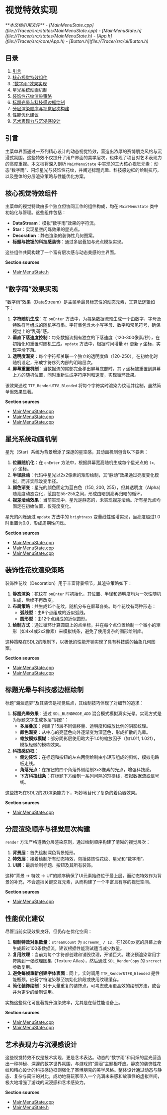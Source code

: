 # 视觉特效实现

<cite>
**本文档引用文件**  
- [MainMenuState.cpp](file://Tracer/src/states/MainMenuState.cpp)
- [MainMenuState.h](file://Tracer/src/states/MainMenuState.h)
- [App.h](file://Tracer/src/core/App.h)
- [Button.h](file://Tracer/src/ui/Button.h)
</cite>

## 目录
1. [引言](#引言)
2. [核心视觉特效组件](#核心视觉特效组件)
3. [“数字雨”效果实现](#数字雨效果实现)
4. [星光系统动画机制](#星光系统动画机制)
5. [装饰性花纹渲染策略](#装饰性花纹渲染策略)
6. [标题光晕与科技感边框绘制](#标题光晕与科技感边框绘制)
7. [分层渲染顺序与视觉层次构建](#分层渲染顺序与视觉层次构建)
8. [性能优化建议](#性能优化建议)
9. [艺术表现力与沉浸感设计](#艺术表现力与沉浸感设计)

## 引言
主菜单界面通过一系列精心设计的动态视觉特效，营造出浓厚的赛博朋克风格与沉浸式氛围。这些特效不仅提升了用户界面的美学层次，也体现了项目对艺术表现力的高度重视。本文档将深入剖析 `MainMenuState` 中实现的三大核心视觉元素：动态“数字雨”、闪烁星光与装饰性花纹，并阐述标题光晕、科技感边框的绘制技巧，以及整体的分层渲染策略与性能优化方案。

## 核心视觉特效组件
主菜单的视觉特效由多个独立但协同工作的组件构成，均在 `MainMenuState` 类中初始化与管理。这些组件包括：
- **DataStream**：模拟“数字雨”效果的字符流。
- **Star**：实现星空闪烁效果的星光点。
- **Decoration**：静态渲染的装饰性几何图案。
- **标题与按钮的科技感装饰**：通过多层叠加与光点模拟实现。

这些组件共同构建了一个富有层次感与动态美感的主界面。

**Section sources**
- [MainMenuState.h](file://Tracer/src/states/MainMenuState.h#L30-L65)

## “数字雨”效果实现
“数字雨”效果（DataStream）是主菜单最具标志性的动态元素，其算法逻辑如下：

1. **字符随机生成**：在 `onEnter` 方法中，为每条数据流预生成一个由数字、字母及特殊符号组成的随机字符串。字符集包含大小写字母、数字和常见符号，确保视觉上的“乱码”感。
2. **垂直下落速度控制**：每条数据流拥有独立的下落速度（120-300像素/秒），在初始化和重置时随机生成。`update` 方法中，根据时间增量 `dt` 更新 `y` 坐标，实现平滑下落。
3. **透明度渐变**：每个字符都关联一个独立的透明度值（120-250），在初始化时随机设定，形成字符序列内部的明暗层次。
4. **屏幕重置机制**：当数据流的尾部完全移出屏幕底部时，其 `y` 坐标被重置到屏幕上方的随机位置，同时重新生成字符序列和速度，实现循环效果。

该效果通过 `TTF_RenderUTF8_Blended` 将每个字符实时渲染为纹理并绘制，虽然简单但效果显著。

**Section sources**
- [MainMenuState.cpp](file://Tracer/src/states/MainMenuState.cpp#L60-L120)
- [MainMenuState.cpp](file://Tracer/src/states/MainMenuState.cpp#L140-L170)
- [MainMenuState.cpp](file://Tracer/src/states/MainMenuState.cpp#L250-L280)

## 星光系统动画机制
星光（Star）系统为背景增添了深邃的星空感，其动画机制包含以下要素：

1. **位置随机化**：在 `onEnter` 方法中，根据屏幕宽高随机生成每个星光点的 `(x, y)` 坐标。
2. **半径脉动**：代码中星光以2x2像素的矩形绘制，其“脉动”效果通过亮度变化模拟，而非实际改变半径。
3. **颜色渐变**：星光的颜色固定为蓝白色（150, 200, 255），但其透明度（Alpha）随亮度动态变化，范围在55-255之间，形成由暗到亮再归暗的循环。
4. **视差滚动效果**：当前实现中，星光是静态的，未实现视差滚动。所有星光点均固定在初始位置，仅亮度变化。

星光的闪烁通过 `update` 方法中的 `brightness` 变量线性递增实现，当亮度超过1.0时重置为0.0，形成周期性闪烁。

**Section sources**
- [MainMenuState.cpp](file://Tracer/src/states/MainMenuState.cpp#L120-L140)
- [MainMenuState.cpp](file://Tracer/src/states/MainMenuState.cpp#L170-L180)
- [MainMenuState.cpp](file://Tracer/src/states/MainMenuState.cpp#L290-L300)

## 装饰性花纹渲染策略
装饰性花纹（Decoration）用于丰富背景细节，其渲染策略如下：

1. **静态渲染**：花纹在 `onEnter` 时初始化，其位置、半径和透明度均为一次性随机生成，后续不再改变。
2. **布局策略**：共生成15个花纹，随机分布在屏幕各处。每个花纹有两种形态：
   - **弧线型**：由8个点组成的近似弧线。
   - **圆形型**：由12个点组成的近似圆形。
3. **绘制方式**：通过循环计算圆周上的点坐标，并在每个点位置绘制一个微小的矩形（如4x4或2x2像素）来模拟线条，避免了使用复杂的图形绘制库。

这种策略在SDL2的限制下，以极低的性能开销实现了具有科技感的抽象几何图案。

**Section sources**
- [MainMenuState.cpp](file://Tracer/src/states/MainMenuState.cpp#L100-L120)
- [MainMenuState.cpp](file://Tracer/src/states/MainMenuState.cpp#L210-L250)

## 标题光晕与科技感边框绘制
标题“溯洄遗梦”及其装饰是视觉焦点，其绘制技巧体现了对细节的追求：

1. **标题光晕效果**：通过 `SDL_BLENDMODE_ADD` 混合模式模拟真实光晕。实现方式是为标题文字生成多层“阴影”：
   - **多层叠加**：创建了15层不同偏移量、透明度和缩放比例的阴影纹理。
   - **颜色渐变**：从中心的亮蓝色向外逐渐变为深蓝色，形成扩散的光晕。
   - **缩放模拟模糊**：部分阴影层使用略大于1.0的缩放因子（如1.01f, 1.02f），模拟轻微的模糊效果。
2. **科技感边框**：
   - **侧边装饰**：在标题和按钮的左右两侧绘制由小矩形组成的斜线，模拟电路板走线。
   - **角落光点**：在按钮的四个角落外侧绘制3x3像素的光点，增强科技感。
   - **下方科技线条**：在标题下方绘制一系列间隔的短横线，模拟数据流或信号线。

这些技巧在SDL2的2D渲染能力下，巧妙地替代了复杂的着色器效果。

**Section sources**
- [MainMenuState.cpp](file://Tracer/src/states/MainMenuState.cpp#L310-L400)

## 分层渲染顺序与视觉层次构建
`render` 方法严格遵循分层渲染原则，通过绘制顺序构建了清晰的视觉层次：

1. **背景层**：首先绘制深色背景矩形。
2. **特效层**：接着绘制所有动态特效，包括装饰性花纹、星光和“数字雨”。
3. **UI层**：最后绘制标题、按钮及其所有装饰。

这种“背景 → 特效 → UI”的顺序确保了UI元素始终位于最上层，而动态特效作为背景的补充，不会遮挡关键交互元素，从而构建了一个丰富且有序的视觉空间。

**Section sources**
- [MainMenuState.cpp](file://Tracer/src/states/MainMenuState.cpp#L190-L400)

## 性能优化建议
尽管当前实现效果良好，但仍存在优化空间：

1. **限制特效对象数量**：`streamCount` 为 `screenW_ / 12`，在1280px宽的屏幕上会生成超过100条数据流。建议根据性能测试适当减少数量。
2. **复用纹理**：当前为每个字符都创建和销毁纹理，开销巨大。建议预渲染常用字符集到一张纹理图集（Texture Atlas），然后通过 `SDL_RenderCopy` 的 `srcrect` 参数复用。
3. **避免每帧重新创建字体表面**：同上，实时调用 `TTF_RenderUTF8_Blended` 是性能瓶颈。应将字符渲染移至初始化阶段或使用纹理缓存。
4. **简化装饰绘制**：对于大量重复的装饰点，可考虑使用更高效的绘制方法，或合并为更少的绘制调用。

实施这些优化可显著提升渲染效率，尤其是在低性能设备上。

**Section sources**
- [MainMenuState.cpp](file://Tracer/src/states/MainMenuState.cpp#L250-L280)
- [MainMenuState.cpp](file://Tracer/src/states/MainMenuState.cpp#L310-L400)

## 艺术表现力与沉浸感设计
这些视觉特效不仅是技术实现，更是艺术表达。动态的“数字雨”和闪烁的星光营造出一种神秘、深邃的数字世界氛围，与游戏的“溯洄”主题相呼应。静态的装饰性花纹和精心设计的科技感边框则强化了赛博朋克的美学风格。整体设计通过动态与静态、复杂与简洁的对比，成功地将玩家带入一个充满未来感和故事性的虚拟空间，极大地增强了游戏的沉浸感和艺术感染力。

**Section sources**
- [MainMenuState.cpp](file://Tracer/src/states/MainMenuState.cpp#L1-L400)
- [MainMenuState.h](file://Tracer/src/states/MainMenuState.h#L1-L70)
